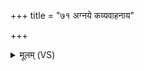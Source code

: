 +++
title = "७१ अग्नये कव्यवाहनाय"

+++
<details><summary>मूलम् (VS)</summary>

अ॒ग्नये॑कव्य॒वाह॑नाय स्व॒धा नमः॑ ॥
</details>